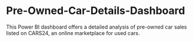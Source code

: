 # Pre-Owned-Car-Details-Dashboard
This Power BI dashboard offers a detailed analysis of pre-owned car sales listed on CARS24, an online marketplace for used cars.

